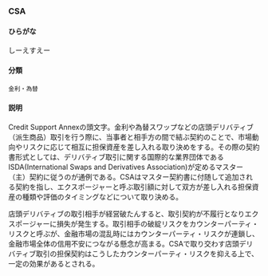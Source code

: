 <div style="display:none;">

## [あ行](securities-terms?id=あ行)
## [か行](securities-terms?id=か行)
## [さ行](securities-terms?id=さ行)
## [た行](securities-terms?id=た行)
## [な行](securities-terms?id=な行)
## [は行](securities-terms?id=は行)
## [ま行](securities-terms?id=ま行)
## [や行](securities-terms?id=や行)
## [ら行](securities-terms?id=ら行)
## [わ行](securities-terms?id=わ行)
## [英数字・記号](securities-terms?id=英数字・記号)

</div>

### CSA

#### ひらがな

しーえすえー

#### 分類

`金利・為替`

#### 説明

Credit Support Annexの頭文字。金利や為替スワップなどの店頭デリバティブ（派生商品）取引を行う際に、当事者と相手方の間で結ぶ契約のことで、市場動向やリスクに応じて相互に担保資産を差し入れる取り決めをする。その際の契約書形式としては、デリバティブ取引に関する国際的な業界団体であるISDA(International Swaps and Derivatives Association)が定めるマスター（主）契約に従うのが通例である。CSAはマスター契約書に付随して追加される契約を指し、エクスポージャーと呼ぶ取引額に対して双方が差し入れる担保資産の種類や評価のタイミングなどについて取り決める。
 
店頭デリバティブの取引相手が経営破たんすると、取引契約が不履行となりエクスポージャーに損失が発生する。取引相手の破綻リスクをカウンターパーティ・リスクと呼ぶが、金融市場の混乱時にはカウンターパーティ・リスクが連鎖し、金融市場全体の信用不安につながる懸念が高まる。CSAで取り交わす店頭デリバティブ取引の担保契約はこうしたカウンターパーティ・リスクを抑える上で、一定の効果があるとされる。


